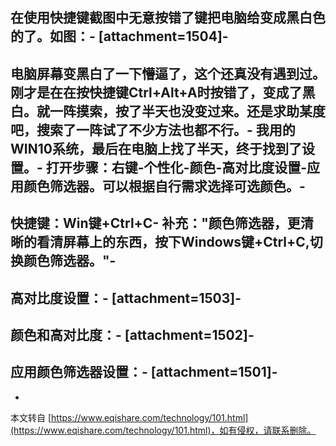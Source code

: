 在使用快捷键截图中无意按错了键把电脑给变成黑白色的了。如图：-
\[attachment=1504\]-
-
电脑屏幕变黑白了一下懵逼了，这个还真没有遇到过。刚才是在在按快捷键Ctrl+Alt+A时按错了，变成了黑白。就一阵摸索，按了半天也没变过来。还是求助某度吧，搜索了一阵试了不少方法也都不行。-
我用的WIN10系统，最后在电脑上找了半天，终于找到了设置。-
打开步骤：右键-个性化-颜色-高对比度设置-应用颜色筛选器。可以根据自行需求选择可选颜色。-
-
**快捷键：Win键+Ctrl+C**-
**补充："颜色筛选器，更清晰的看清屏幕上的东西，按下Windows键+Ctrl+C,切换颜色筛选器。"**-
-
高对比度设置：-
\[attachment=1503\]-
-
颜色和高对比度：-
\[attachment=1502\]-
-
应用颜色筛选器设置：-
\[attachment=1501\]-
-

-

本文转自 [https://www.eqishare.com/technology/101.html](https://www.eqishare.com/technology/101.html)，如有侵权，请联系删除。